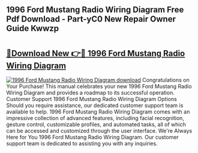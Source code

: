 ## 1996 Ford Mustang Radio Wiring Diagram Free Pdf Download - Part-yC0 New Repair Owner Guide Kwwzp

# <h2><a href="http://dfkwsbk.blite.top/?on=1996+Ford+Mustang+Radio+Wiring+Diagram">🔗Download New 👉🔴 1996 Ford Mustang Radio Wiring Diagram</a></h2>

[![1996 Ford Mustang Radio Wiring Diagram download](https://i.imgur.com/lujVjoI.png)](http://dfkwsbk.blite.top/?on=1996+Ford+Mustang+Radio+Wiring+Diagram)
Congratulations on Your Purchase! This manual celebrates your new 1996 Ford Mustang Radio Wiring Diagram and provides a roadmap to its successful operation. Customer Support 1996 Ford Mustang Radio Wiring Diagram Options Should you require assistance, our dedicated customer support team is available to help. 1996 Ford Mustang Radio Wiring Diagram comes with an impressive collection of advanced features, including facial recognition, gesture control, customizable profiles, and automated tasks, all of which can be accessed and customized through the user interface. We're Always Here for You 1996 Ford Mustang Radio Wiring Diagram. Our customer support team is dedicated to assisting you with any inquiries.
